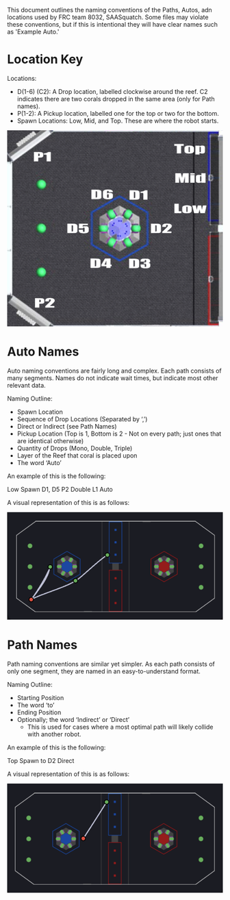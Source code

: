 This document outlines the naming conventions of the Paths, Autos, adn locations used by FRC team 8032, SAASquatch. Some files may violate these conventions, but if this is intentional they will have clear names such as 'Example Auto.'

# Location Key

Locations:
- D(1-6) (C2): A Drop location, labelled clockwise around the reef. C2 indicates there are two corals dropped in the same area (only for Path names).
- P(1-2): A Pickup location, labelled one for the top or two for the bottom.
- Spawn Locations: Low, Mid, and Top. These are where the robot starts.

![Visual guide to understanding the various locations](/resources/Guide-Images/Reefscape%20Diagram%20Annotated.png)

# Auto Names

Auto naming conventions are fairly long and complex. Each path consists of many segments. Names do not indicate wait times, but indicate most other relevant data.

Naming Outline:
- Spawn Location
- Sequence of Drop Locations (Separated by ‘,’)
- Direct or Indirect (see Path Names)
- Pickup Location (Top is 1, Bottom is 2 - Not on every path; just ones that are identical otherwise)
- Quantity of Drops (Mono, Double, Triple)
- Layer of the Reef that coral is placed upon
- The word ‘Auto’

An example of this is the following:

Low Spawn D1, D5 P2 Double L1 Auto

A visual representation of this is as follows:

![Low Spawn D1, D5 P2 Double L1 Auto Example](/resources/Guide-Images/Low%20Spawn%20D1,%20D5%20P2%20Double%20L1%20Auto.png)

# Path Names

Path naming conventions are similar yet simpler. As each path consists of only one segment, they are named in an easy-to-understand format.

Naming Outline:
- Starting Position
- The word ‘to’
- Ending Position
- Optionally; the word ‘Indirect’ or ‘Direct’
  - This is used for cases where a most optimal path will likely collide with another robot.

An example of this is the following:

Top Spawn to D2 Direct

A visual representation of this is as follows:

![Top Spawn to D2 Direct Example](/resources/Guide-Images/Top%20Spawn%20to%20D2%20Direct.png)